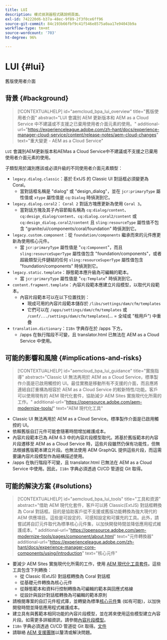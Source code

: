 ```yaml
---
title: LUI
description: 模式偵測器程式碼說明頁面。
exl-id: 742220d6-b37a-48ec-9f89-2f3f0ce6ff96
source-git-commit: 84c193b66fbf9c41f546e8575a0aa17e94043b9a
workflow-type: tm+mt
source-wordcount: '703'
ht-degree: 96%

---
```


# LUI {#lui}

舊版使用者介面

## 背景 {#background}

>[!CONTEXTUALHELP]
>id="aemcloud_bpa_lui_overview"
>title="舊版使用者介面"
>abstract="LUI 會識別 AEM 更新版本和 AEM as a Cloud Service 中不建議或不支援之已棄用使用者介面元素的使用。"
>additional-url="https://experienceleague.adobe.com/zh-hant/docs/experience-manager-cloud-service/content/release-notes/aem-cloud-changes" text="重大變更 - AEM as a Cloud Service"

`LUI`  會識別AEM更新版本和AEMas a Cloud Service中不建議或不支援之已棄用使用者介面元素的使用。

子類型用於識別應該或必須升級的不同使用者介面元素類型：

* `legacy.dialog.classic`：基於 ExtJS 的 Classic UI 對話框必須變更為 Coral。
   * 當對話框名稱是 &quot;dialog&quot; 或 &quot;design_dialog&quot;，並在
`jcr:primaryType` 屬性值或 `xtype` 屬性值是 `cq:Dialog` 時偵測到它。
* `legacy.dialog.coral2`： `Coral 2` 對話方塊應更新為使用 `Coral 3`。
   * 當對話方塊及其子內容節點名稱為 `cq:dialog/content`、
     `cq:design_dialog/content`、`cq:dialog.coral2/content` 或 `cq:design_dialog.coral2/content`
且 `sling:resourceType` 屬性值不包含
&quot;granite/ui/components/coral/foundation&quot; 時偵測到它。
* `legacy.custom.component`：從 `foundation/components` 繼承而來的元件應更新為使用核心元件。
   * 當 `jcr:primaryType` 屬性值是 &quot;`cq:Component`&quot;，而且
     `sling:resourceSuperType` 屬性值包含 &quot;foundation/components&quot;，或者超級類型元件鏈結的任何
     `sling:resourceSuperType` 屬性值包含
&quot;foundation/components&quot; 時偵測到它。
* `legacy.static.template`：靜態範本應升級為可編輯的範本。
   * 當 `jcr:primaryType` 屬性值是 &quot;`cq:Template`&quot; 時偵測到它。
* `content.fragment.template`：內容片段範本應建立片段模型，以取代片段範本。
   * 內容片段範本可以在以下位置找到：
      * 現成可用的內容片段範本儲存於 `/libs/settings/dam/cfm/templates`
      * 它們可以在 `/apps/settings/dam/cfm/templates` 或 `/conf/.../settings/dam/cfm/templates`(... = 全域或 &quot;租用戶&quot;) 中重疊
* `translation.dictionary`：`I18n` 字典存在於 /apps 下方。
   * /apps 在執行階段不可變，且 translator.html 已無法在 AEM as a Cloud Service 中使用。

## 可能的影響和風險 {#implications-and-risks}

>[!CONTEXTUALHELP]
>id="aemcloud_bpa_lui_guidance"
>title="實施指導"
>abstract="Classic UI 無法再用於 AEM as a Cloud Service，標準製作介面是已啟用觸控的 UI。最佳實務是移動所有不支援的介面，而且應將連結自訂重構為相容於 AEM as a Cloud Service 的較新特性/功能。客戶可以使用現有的 AEM 現代化套件，協助減少 AEM Sites 實施現代化所需的工作。"
>additional-url="https://opensource.adobe.com/aem-modernize-tools/" text="AEM 現代化工具"

* Classic UI 無法再用於 AEM as a Cloud Service。標準製作介面是已啟用觸控的 UI。
* 依賴舊版自訂元件可能會隨著時間增加維護成本。
* 內容片段範本已為 AEM 6.3 中的內容片段模型取代。將基於舊版範本的內容片段遷移至 AEM as a Cloud Service 時，這些片段雖然仍保有功能性，但無法根據舊版範本建立片段。也無法使用 AEM GraphQL 提供這些片段，而這需要讓內容片段模型作為結構描述使用。
* /apps 在執行階段不可變，且 translator.html 已無法在 AEM as a Cloud Service 中使用。因此，`I18n` 字典必須透過 CI/CD 管道從 Git 取得。

## 可能的解決方案 {#solutions}

>[!CONTEXTUALHELP]
>id="aemcloud_bpa_lui_tools"
>title="工具和資源"
>abstract="借助 AEM 現代化套件，客戶可以將 Classic(ExtJS) 對話框轉換為 Coral 對話框。目的是協助客戶從不支援或舊版功能轉換為強大現代的 AEM 供應項目。這些是可設定的、可感知設定和可擴充的工具。此外，請嘗試將自訂元件取代為標準核心元件集，以加快開發時間並降低應用程式維護成本。"
>additional-url="https://opensource.adobe.com/aem-modernize-tools/pages/component/about.html" text="元件轉換器"
>additional-url="https://experienceleague.adobe.com/zh-hant/docs/experience-manager-core-components/using/introduction" text="核心元件"

* 要減少 AEM Sites 實施現代化所需的工作，使用 [AEM 現代化工具套件](https://opensource.adobe.com/aem-modernize-tools/)。這些工具包含下列轉換：
   * 從 Classic (ExtJS) 對話框轉換為 Coral 對話框
   * 從基礎元件轉換為核心元件
   * 從靜態範本和資料行控制轉換為可編輯的範本與回應式格線
   * 從設計與設計對話框轉換為可編輯的範本原則
* 請檢閱專案的自訂元件程式庫，並轉變為標準[核心元件](https://experienceleague.adobe.com/zh-hant/docs/experience-manager-core-components/using/introduction)集 (如有可能)，以加快開發時間並降低應用程式維護成本。
* 建立具有與舊範本相同功能的內容片段模型，並在將來使用這些模型建立內容片段。如需更多詳細資訊，請參閱[內容片段模型](https://experienceleague.adobe.com/zh-hant/docs/experience-manager-65/content/assets/content-fragments/content-fragments-models)。
* `I18n` 字典必須透過 CI/CD 管道從 Git 取得。[文件](https://experienceleague.adobe.com/zh-hant/docs/experience-manager-cloud-service/content/release-notes/aem-cloud-changes#apps-libs-immutable)
* 請聯絡 [AEM 支援團隊](https://helpx.adobe.com/tw/enterprise/using/support-for-experience-cloud.html)以釐清或解決問題。
